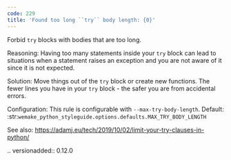 ```yaml
---
code: 229
title: 'Found too long ``try`` body length: {0}'
---
```



Forbid ``try`` blocks with bodies that are too long.

Reasoning:
    Having too many statements inside your ``try`` block
    can lead to situations when a statement
    raises an exception and you are not aware of it
    since it is not expected.

Solution:
    Move things out of the ``try`` block or create new functions.
    The fewer lines you have in your ``try`` block - the safer
    you are from accidental errors.

Configuration:
    This rule is configurable with ``--max-try-body-length``.
    Default:
    :str:`wemake_python_styleguide.options.defaults.MAX_TRY_BODY_LENGTH`

See also:
    https://adamj.eu/tech/2019/10/02/limit-your-try-clauses-in-python/

.. versionadded:: 0.12.0